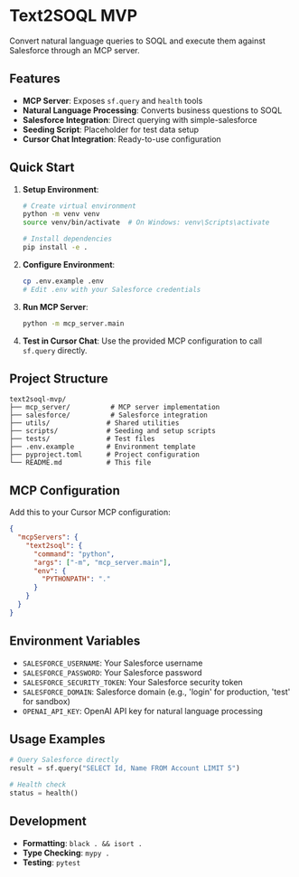 # Text2SOQL MVP

Convert natural language queries to SOQL and execute them against Salesforce through an MCP server.

## Features

- **MCP Server**: Exposes `sf.query` and `health` tools
- **Natural Language Processing**: Converts business questions to SOQL
- **Salesforce Integration**: Direct querying with simple-salesforce
- **Seeding Script**: Placeholder for test data setup
- **Cursor Chat Integration**: Ready-to-use configuration

## Quick Start

1. **Setup Environment**:
   ```bash
   # Create virtual environment
   python -m venv venv
   source venv/bin/activate  # On Windows: venv\Scripts\activate
   
   # Install dependencies
   pip install -e .
   ```

2. **Configure Environment**:
   ```bash
   cp .env.example .env
   # Edit .env with your Salesforce credentials
   ```

3. **Run MCP Server**:
   ```bash
   python -m mcp_server.main
   ```

4. **Test in Cursor Chat**:
   Use the provided MCP configuration to call `sf.query` directly.

## Project Structure

```
text2soql-mvp/
├── mcp_server/          # MCP server implementation
├── salesforce/          # Salesforce integration
├── utils/              # Shared utilities
├── scripts/            # Seeding and setup scripts
├── tests/              # Test files
├── .env.example        # Environment template
├── pyproject.toml      # Project configuration
└── README.md           # This file
```

## MCP Configuration

Add this to your Cursor MCP configuration:

```json
{
  "mcpServers": {
    "text2soql": {
      "command": "python",
      "args": ["-m", "mcp_server.main"],
      "env": {
        "PYTHONPATH": "."
      }
    }
  }
}
```

## Environment Variables

- `SALESFORCE_USERNAME`: Your Salesforce username
- `SALESFORCE_PASSWORD`: Your Salesforce password
- `SALESFORCE_SECURITY_TOKEN`: Your Salesforce security token
- `SALESFORCE_DOMAIN`: Salesforce domain (e.g., 'login' for production, 'test' for sandbox)
- `OPENAI_API_KEY`: OpenAI API key for natural language processing

## Usage Examples

```python
# Query Salesforce directly
result = sf.query("SELECT Id, Name FROM Account LIMIT 5")

# Health check
status = health()
```

## Development

- **Formatting**: `black . && isort .`
- **Type Checking**: `mypy .`
- **Testing**: `pytest`
